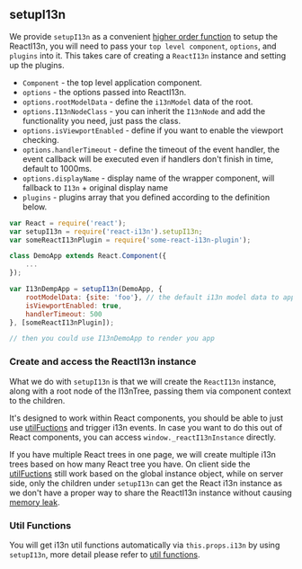 ## setupI13n

We provide `setupI13n` as a convenient [higher order function](https://medium.com/@dan_abramov/mixins-are-dead-long-live-higher-order-components-94a0d2f9e750) to setup the ReactI13n, you will need to pass your `top level component`, `options`, and `plugins` into it. This takes care of creating a `ReactI13n` instance and setting up the plugins.

 * `Component` - the top level application component.
 * `options` - the options passed into ReactI13n.
 * `options.rootModelData` - define the `i13nModel` data of the root.
 * `options.I13nNodeClass` - you can inherit the `I13nNode` and add the functionality you need, just pass the class.
 * `options.isViewportEnabled` - define if you want to enable the viewport checking.
 * `options.handlerTimeout` - define the timeout of the event handler, the event callback will be executed even if handlers don't finish in time, default to 1000ms.
 * `options.displayName` - display name of the wrapper component, will fallback to `I13n` + original display name
 * `plugins` - plugins array that you defined according to the definition below.

```js
var React = require('react');
var setupI13n = require('react-i13n').setupI13n;
var someReactI13nPlugin = require('some-react-i13n-plugin');

class DemoApp extends React.Component({
    ...
});

var I13nDempApp = setupI13n(DemoApp, {
    rootModelData: {site: 'foo'}, // the default i13n model data to apply to all i13n nodes
    isViewportEnabled: true,
    handlerTimeout: 500
}, [someReactI13nPlugin]);

// then you could use I13nDemoApp to render you app
```

### Create and access the ReactI13n instance

What we do with `setupI13n` is that we will create the `ReactI13n` instance, along with a root node of the I13nTree, passing them via component context to the children.

It's designed to work within React components, you should be able to just use [utilFuctions](https://github.com/yahoo/react-i13n/blob/master/docs/guides/utilFunctions.md) and trigger i13n events. In case you want to do this out of React components, you can access `window._reactI13nInstance` directly.

If you have multiple React trees in one page, we will create multiple i13n trees based on how many React tree you have. On client side the [utilFuctions](https://github.com/yahoo/react-i13n/blob/master/docs/guides/utilFunctions.md) still work based on the global instance object, while on server side, only the children under `setupI13n` can get the React i13n instance as we don't have a proper way to share the ReactI13n instance without causing [memory leak](https://github.com/yahoo/react-i13n/pull/100).


### Util Functions

You will get i13n util functions automatically via `this.props.i13n` by using `setupI13n`, more detail please refer to [util functions](../guides/utilFunctions.md).
